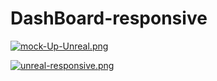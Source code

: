 # DashBoard-responsive

[![mock-Up-Unreal.png](https://i.postimg.cc/L8cSHM7x/mock-Up-Unreal.png)](https://postimg.cc/k2vzcL7S)

[![unreal-responsive.png](https://i.postimg.cc/K8kFSY9K/unreal-responsive.png)](https://postimg.cc/VJ82XzP1)


